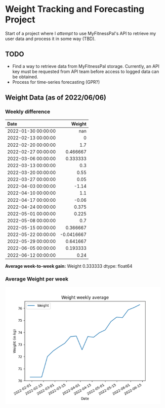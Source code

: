 # Weight Tracking and Forecasting Project
Start of a project where I *attempt* to use MyFitnessPal's API to retrieve my user data and process it in some way (TBD).

## TODO
- Find a way to retrieve data from MyFitnessPal storage. Currently, an API key must be requested from API team before access to logged data can be obtained.
- Process for time-series forecasting (GPR?)

## Weight Data (as of 2022/06/06)

### Weekly difference
| Date                |      Weight |
|:--------------------|------------:|
| 2022-01-30 00:00:00 | nan         |
| 2022-02-13 00:00:00 |   0         |
| 2022-02-20 00:00:00 |   1.7       |
| 2022-02-27 00:00:00 |   0.466667  |
| 2022-03-06 00:00:00 |   0.333333  |
| 2022-03-13 00:00:00 |   0.3       |
| 2022-03-20 00:00:00 |   0.55      |
| 2022-03-27 00:00:00 |   0.05      |
| 2022-04-03 00:00:00 |  -1.14      |
| 2022-04-10 00:00:00 |   1.1       |
| 2022-04-17 00:00:00 |  -0.06      |
| 2022-04-24 00:00:00 |   0.375     |
| 2022-05-01 00:00:00 |   0.225     |
| 2022-05-08 00:00:00 |   0.7       |
| 2022-05-15 00:00:00 |   0.366667  |
| 2022-05-22 00:00:00 |  -0.0416667 |
| 2022-05-29 00:00:00 |   0.641667  |
| 2022-06-05 00:00:00 |   0.193333  |
| 2022-06-12 00:00:00 |   0.24      |

**Average week-to-week gain:** Weight    0.333333
dtype: float64

### Average Weight per week
![Weekly weight average plot](weight-week-avg.png)


